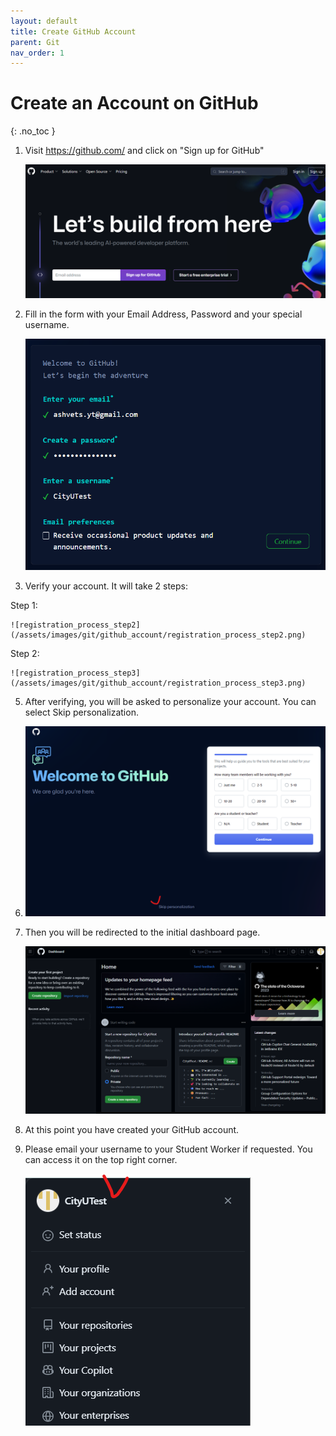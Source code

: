 ```yaml
---
layout: default
title: Create GitHub Account
parent: Git
nav_order: 1
---
```


# Create an Account on GitHub
{: .no_toc }

 1. Visit <https://github.com/> and click on "Sign up for GitHub"

    ![github_homepage](/assets/images/git/github_account/github_homepage.png)

 2. Fill in the form with your Email Address, Password and your special username.

    ![registration_process](/assets/images/git/github_account/registration_process.png)
    
 4. Verify your account. It will take 2 steps:
    
   Step 1:
   
    ![registration_process_step2](/assets/images/git/github_account/registration_process_step2.png)
    
   Step 2:
   
    ![registration_process_step3](/assets/images/git/github_account/registration_process_step3.png)

 5. After verifying, you will be asked to personalize your account. You can select Skip personalization.
 6. 
    ![github_welcome_page](/assets/images/git/github_account/github_welcome_page.png)

 7. Then you will be redirected to the initial dashboard page.

    ![initial_dashboard_page](/assets/images/git/github_account/initial_dashboard_page.png)

 8. At this point you have created your GitHub account.

 9. Please email your username to your Student Worker if requested. You can access it on the top right corner.
    
    ![account_dropdown_box](/assets/images/git/github_account/account_dropdown_box.png)
